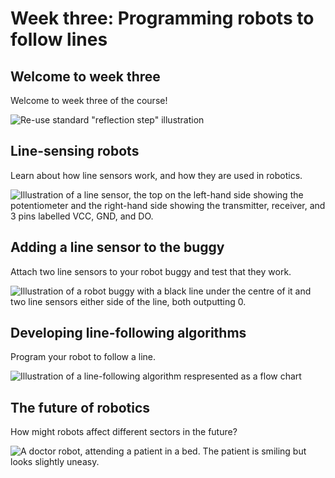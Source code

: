 [comment]: # (
Is this step open? Y/N
If so, short description of this step:
Related links:
Related files:
)

# Week three: Programming robots to follow lines

## Welcome to week three

Welcome to week three of the course!

![Re-use standard "reflection step" illustration]()

## Line-sensing robots

Learn about how line sensors work, and how they are used in robotics.

![Illustration of a line sensor, the top on the left-hand side showing the potentiometer and the right-hand side showing the transmitter, receiver, and 3 pins labelled VCC, GND, and DO.](https://rpf-futurelearn.s3-eu-west-1.amazonaws.com/Robotics+-+Robot+Buggy/Illustration/36-3_4_TCRT_Sensor_Diagram.png)

## Adding a line sensor to the buggy

Attach two line sensors to your robot buggy and test that they work.

![Illustration of a robot buggy with a black line under the centre of it and two line sensors either side of the line, both outputting 0.](https://rpf-futurelearn.s3-eu-west-1.amazonaws.com/Robotics+-+Robot+Buggy/Illustration/35-3_4-line-sensors-not-detecting-line.png)

## Developing line-following algorithms

Program your robot to follow a line.

![Illustration of a line-following algorithm respresented as a flow chart](https://rpf-futurelearn.s3-eu-west-1.amazonaws.com/Robotics+-+Robot+Buggy/Illustration/14-line_algorithm.png)

## The future of robotics

How might robots affect different sectors in the future?

![A doctor robot, attending a patient in a bed. The patient is smiling but looks slightly uneasy.](https://rpf-futurelearn.s3-eu-west-1.amazonaws.com/Robotics+-+Robot+Buggy/Illustration/40-3_10-Dr_Robot.png)
